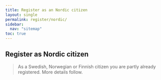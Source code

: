 ```yaml
---
title: Register as an Nordic citizen
layout: single
permalink: register/nordic/
sidebar:
  nav: "sitemap"
toc: true
---
```


## Register as Nordic citizen

> As a Swedish, Norwegian or Finnish citizen you are partly already registered.
> More details follow.
